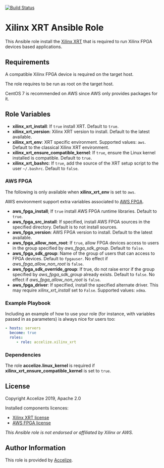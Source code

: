 [![Build Status](https://dev.azure.com/Accelize/DRM/_apis/build/status/Accelize.ansible-role-xilinx_xrt?branchName=Update)](https://dev.azure.com/Accelize/DRM/_build/latest?definitionId=25&branchName=Update)

# Xilinx XRT Ansible Role

This Ansible role install the [Xilinx XRT](https://github.com/Xilinx/XRT) that is required to run Xilinx FPGA devices based applications.

## Requirements

A compatible Xilinx FPGA device is required on the target host.

The role requires to be run as root on the target host.

CentOS 7 is recommended on AWS since AWS only provides packages for it.

## Role Variables

* **xilinx_xrt_install**: If `true` install XRT.
  Default to `true`.
* **xilinx_xrt_version**: Xilinx XRT version to install.
  Default to the latest available.
* **xilinx_xrt_env**: XRT specific environment.
  Supported values: `aws`.
  Default to the classical Xilinx XRT environment.
* **xilinx_xrt_ensure_compatible_kernel**: If `true`, ensure the Linux kernel installed is compatible.
  Default to `true`.
* **xilinx_xrt_bashrc**: If `true`, add the source of the XRT setup script to the user `~/.bashrc`.
  Default to `false`.

### AWS FPGA

The following is only available when **xilinx_xrt_env** is set to `aws`.

AWS environment support extra variables associated to [AWS FPGA](https://github.com/aws/aws-fpga).

* **aws_fpga_install**; If `true` install AWS FPGA runtime libraries. 
  Default to `true`.
* **aws_fpga_src_install**: If specified, install AWS FPGA sources in the specified directory.
  Default is to not install sources.
* **aws_fpga_version**: AWS FPGA version to install.
  Default to the latest available.
* **aws_fpga_allow_non_root**: If `true`, allow FPGA devices access to users in the group specified by *aws_fpga_sdk_group*.
  Default to `false`.
* **aws_fpga_sdk_group**: Name of the group of users that can access to FPGA devices.
  Default to `fpgauser`.
  No effect if *aws_fpga_allow_non_root* is `false`.
* **aws_fpga_sdk_override_group**: If true, do not raise error if the group specified by *aws_fpga_sdk_group* already exists.
  Default to `false`.
  No effect if *aws_fpga_allow_non_root* is `false`.
* **aws_fpga_driver**: If specified, install the specified alternate driver.
  This may require *xilinx_xrt_install* set to `False`.
  Supported values: `xdma`.

### Example Playbook

Including an example of how to use your role (for instance, with variables passed in as parameters) is always nice for users too:

```yaml
- hosts: servers
  become: true  
  roles:
     - role: accelize.xilinx_xrt
```

### Dependencies

The role **accelize.linux_kernel** is required if **xilinx_xrt_ensure_compatible_kernel** is set to `true`.

License
-------

Copyright Accelize 2019, Apache 2.0

Installed components licences:

* [Xilinx XRT license](https://github.com/Xilinx/XRT/blob/master/LICENSE)
* [AWS FPGA license](https://github.com/aws/aws-fpga/blob/master/LICENSE.txt)

*This Ansible role is not endorsed or affiliated by Xilinx or AWS.*

Author Information
------------------

This role is provided by [Accelize](https://www.accelize.com).
